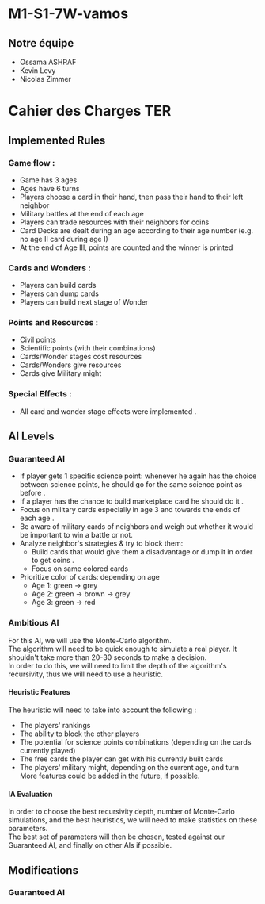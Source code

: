 # M1-S1-7W-vamos

## Notre équipe
- Ossama ASHRAF
- Kevin Levy
- Nicolas Zimmer
 
# Cahier des Charges TER
## Implemented Rules
### Game flow :
 - Game has 3 ages
 - Ages have 6 turns
 - Players choose a card in their hand, then pass their hand to their left neighbor
 - Military battles at the end of each age
 - Players can trade resources with their neighbors for coins
 - Card Decks are dealt during an age according to their age number (e.g. no age II card during age I)
 - At the end of Age III, points are counted and the winner is printed

### Cards and Wonders :
 - Players can build cards
 - Players can dump cards
 - Players can build next stage of Wonder

### Points and Resources :
- Civil points
- Scientific points (with their combinations)
- Cards/Wonder stages cost resources
- Cards/Wonders give resources
- Cards give Military might

### Special Effects :
- All card and wonder stage effects were implemented .

## AI Levels
### Guaranteed AI
- If player gets 1 specific science point: whenever he again has the choice between science points, he should go for the same science point as before .
- If a player has the chance to build marketplace card he should do it .
- Focus on military cards especially in age 3 and towards the ends of each age .
- Be aware of military cards of neighbors and weigh out whether it would be important to win a battle or not.
- Analyze neighbor's strategies & try to block them:
  - Build cards that would give them a disadvantage or dump it in order to get coins .     
  - Focus on same colored cards
- Prioritize color of cards: depending on age
  - Age 1: green -> grey
  - Age 2: green -> brown -> grey
  - Age 3: green -> red

### Ambitious AI 
For this AI, we will use the Monte-Carlo algorithm.\
The algorithm will need to be quick enough to simulate a real player. It shouldn't take more than 20-30 seconds to make a decision.\
In order to do this, we will need to limit the depth of the algorithm's recursivity, thus we will need to use a heuristic.

#### Heuristic Features
The heuristic will need to take into account the following :
- The players' rankings
- The ability to block the other players
- The potential for science points combinations (depending on the cards currently played)
- The free cards the player can get with his currently built cards
- The players' military might, depending on the current age, and turn
More features could be added in the future, if possible.

#### IA Evaluation
In order to choose the best recursivity depth, number of Monte-Carlo simulations, and the best heuristics, we will need to make statistics on these parameters.\
The best set of parameters will then be chosen, tested against our Guaranteed AI, and finally on other AIs if possible.

## Modifications
### Guaranteed AI
